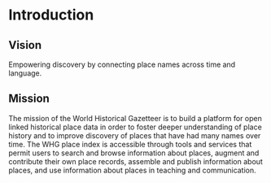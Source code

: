 # Introduction

## Vision

Empowering discovery by connecting place names across time and language.

## Mission

The mission of the World Historical Gazetteer is to build a platform for open linked historical place data in order to
foster deeper understanding of place history and to improve discovery of places that have had many names over time. The
WHG place index is accessible through tools and services that permit users to search and browse information about
places, augment and contribute their own place records, assemble and publish information about places, and use
information about places in teaching and communication.
